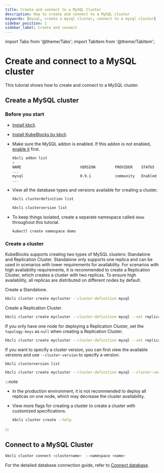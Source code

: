 ```yaml
---
title: Create and connect to a MySQL Cluster
description: How to create and connect to a MySQL cluster
keywords: [mysql, create a mysql cluster, connect to a mysql cluster]
sidebar_position: 1
sidebar_label: Create and connect
---
```


import Tabs from '@theme/Tabs';
import TabItem from '@theme/TabItem';

# Create and connect to a MySQL cluster

This tutorial shows how to create and connect to a MySQL cluster.

## Create a MySQL cluster

### Before you start

* [Install kbcli](./../../installation/install-with-kbcli/install-kbcli.md).
* [Install KubeBlocks by kbcli](./../../installation/install-with-kbcli/install-kubeblocks-with-kbcli.md).
* Make sure the MySQL addon is enabled. If this addon is not enabled, [enable it](./../../installation/install-with-kbcli/install-addons.md) first.
  
  ```bash
  kbcli addon list
  >
  NAME                           VERSION         PROVIDER    STATUS     AUTO-INSTALL
  ...
  mysql                          0.9.1           community   Enabled    true
  ...
  ```

* View all the database types and versions available for creating a cluster.

  ```bash
  kbcli clusterdefinition list

  kbcli clusterversion list
  ```

* To keep things isolated, create a separate namespace called `demo` throughout this tutorial.

  ```bash
  kubectl create namespace demo
  ```

### Create a cluster

KubeBlocks supports creating two types of MySQL clusters: Standalone and Replication Cluster. Standalone only supports one replica and can be used in scenarios with lower requirements for availability. For scenarios with high availability requirements, it is recommended to create a Replication Cluster, which creates a cluster with two replicas. To ensure high availability, all replicas are distributed on different nodes by default.

Create a Standalone.

```bash
kbcli cluster create mycluster --cluster-definition mysql
```

Create a Replication Cluster.

```bash
kbcli cluster create mycluster --cluster-definition mysql --set replicas=2
```

If you only have one node for deploying a Replication Cluster, set the `topology-keys` as `null` when creating a Replication Cluster.

```bash
kbcli cluster create mycluster --cluster-definition mysql --set replicas=2 --topology-keys null
```

If you want to specify a cluster version, you can first view the available versions and use `--cluster-version` to specify a version.

```bash
kbcli clusterversion list

kbcli cluster create mycluster --cluster-definition mysql --cluster-version mysql-8.0.30
```

:::note

* In the production environment, it is not recommended to deploy all replicas on one node, which may decrease the cluster availability.
* View more flags for creating a cluster to create a cluster with customized specifications.
  
  ```bash
  kbcli cluster create --help
  ```

:::

## Connect to a MySQL Cluster

```bash
kbcli cluster connect <clustername>  --namespace <name>
```

For the detailed database connection guide, refer to [Connect database](./../../connect_database/overview-of-database-connection.md).
